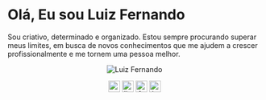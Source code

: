 <p align="center"> <h1 >Olá, Eu sou Luiz Fernando </h1> </p>

Sou criativo, determinado e organizado. Estou sempre procurando superar meus limites, em busca de novos conhecimentos que me ajudem a crescer profissionalmente e me tornem uma pessoa melhor. 

<p align="center">
<img src="https://github-readme-stats.vercel.app/api?username=luizfernandoas&show_icons=true" alt="Luiz Fernando"/> 
</p>

<p align="center">
<a href="#" target="blank"><img align="center" src="https://cdn.jsdelivr.net/npm/simple-icons@3.0.1/icons/twitter.svg" alt="twitter" height="23" width="23" /></a>
<a href="https://linkedin.com/in/luizfernando-as" target="blank"><img align="center" src="https://cdn.jsdelivr.net/npm/simple-icons@3.0.1/icons/linkedin.svg" alt="linkedin" height="23" width="23" /></a>
<a href="https://fb.com/luizfernando.dalayoan" target="blank"><img align="center" src="https://cdn.jsdelivr.net/npm/simple-icons@3.0.1/icons/facebook.svg" alt="facebook" height="23" width="23" /></a>
<a href="https://instagram.com/nando_dalayoan" target="blank"><img align="center" src="https://cdn.jsdelivr.net/npm/simple-icons@3.0.1/icons/instagram.svg" alt="instagram" height="23" width="23" /></a>
</p>
